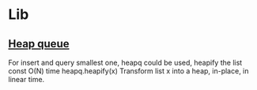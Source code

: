 # Lib



## [Heap queue](https://docs.python.org/2/library/heapq.html)
For insert and query smallest one, heapq could be used, heapify the list const O(N) time
heapq.heapify(x)
Transform list x into a heap, in-place, in linear time.